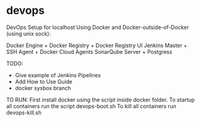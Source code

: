# devops
DevOps Setup for localhost
Using Docker and Docker-outside-of-Docker (using unix sock):

Docker Engine + Docker Registry + Docker Registry UI
Jenkins Master + SSH Agent + Docker Cloud Agents
SonarQube Server + Postgress

TODO: 
- Give example of Jenkins Pipelines
- Add How to Use Guide
- docker sysbox branch

TO RUN:
First install docker using the script inside docker folder. 
To startup all containers run the script devops-boot.sh
To kill all containers run devops-kill.sh
